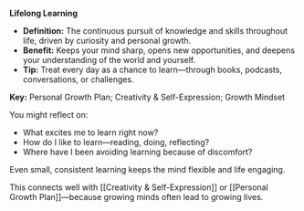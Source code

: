 **Lifelong Learning**

- **Definition:** The continuous pursuit of knowledge and skills throughout life, driven by curiosity and personal growth.
- **Benefit:** Keeps your mind sharp, opens new opportunities, and deepens your understanding of the world and yourself.
- **Tip:** Treat every day as a chance to learn—through books, podcasts, conversations, or challenges.

**Key:** Personal Growth Plan; Creativity & Self-Expression; Growth Mindset


You might reflect on:
- What excites me to learn right now?
- How do I like to learn—reading, doing, reflecting?
- Where have I been avoiding learning because of discomfort?

Even small, consistent learning keeps the mind flexible and life engaging.

This connects well with [[Creativity & Self-Expression]] or [[Personal Growth Plan]]—because growing minds often lead to growing lives.